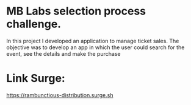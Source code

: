 # MB Labs selection process challenge.
In this project I developed an application to manage ticket sales. The objective was to develop an app in which the user could search for the event, see the details and make the purchase

# Link Surge:
https://rambunctious-distribution.surge.sh
